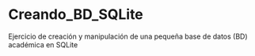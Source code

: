 # Creando_BD_SQLite
Ejercicio de creación y manipulación de una pequeña base de datos (BD) académica en SQLite
